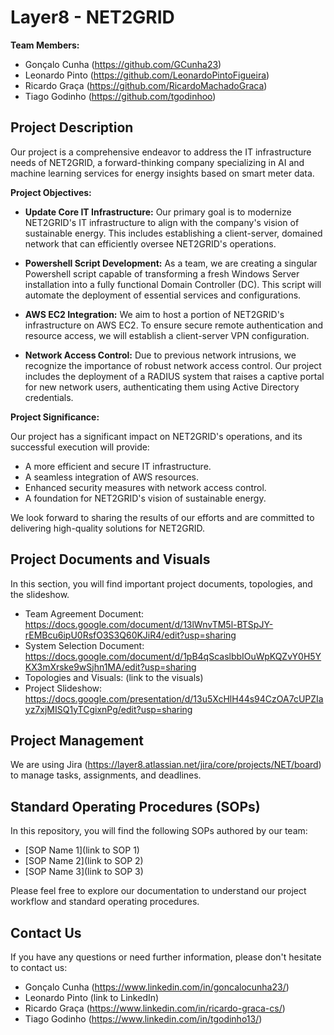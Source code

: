 # Layer8 - NET2GRID

**Team Members:**
- Gonçalo Cunha (https://github.com/GCunha23)
- Leonardo Pinto (https://github.com/LeonardoPintoFigueira)
- Ricardo Graça (https://github.com/RicardoMachadoGraca)
- Tiago Godinho (https://github.com/tgodinhoo)

## Project Description

Our project is a comprehensive endeavor to address the IT infrastructure needs of NET2GRID, a forward-thinking company specializing in AI and machine learning services for energy insights based on smart meter data.

**Project Objectives:**

- **Update Core IT Infrastructure:** Our primary goal is to modernize NET2GRID's IT infrastructure to align with the company's vision of sustainable energy. This includes establishing a client-server, domained network that can efficiently oversee NET2GRID's operations.

- **Powershell Script Development:** As a team, we are creating a singular Powershell script capable of transforming a fresh Windows Server installation into a fully functional Domain Controller (DC). This script will automate the deployment of essential services and configurations.

- **AWS EC2 Integration:** We aim to host a portion of NET2GRID's infrastructure on AWS EC2. To ensure secure remote authentication and resource access, we will establish a client-server VPN configuration.

- **Network Access Control:** Due to previous network intrusions, we recognize the importance of robust network access control. Our project includes the deployment of a RADIUS system that raises a captive portal for new network users, authenticating them using Active Directory credentials.

**Project Significance:**

Our project has a significant impact on NET2GRID's operations, and its successful execution will provide:

- A more efficient and secure IT infrastructure.
- A seamless integration of AWS resources.
- Enhanced security measures with network access control.
- A foundation for NET2GRID's vision of sustainable energy.

We look forward to sharing the results of our efforts and are committed to delivering high-quality solutions for NET2GRID.

## Project Documents and Visuals

In this section, you will find important project documents, topologies, and the slideshow.

- Team Agreement Document: https://docs.google.com/document/d/13lWnvTM5l-BTSpJY-rEMBcu6ipU0RsfO3S3Q60KJiR4/edit?usp=sharing
- System Selection Document: https://docs.google.com/document/d/1pB4qScaslbbIOuWpKQZvY0H5YKX3mXrske9wSjhn1MA/edit?usp=sharing
- Topologies and Visuals: (link to the visuals)
- Project Slideshow: https://docs.google.com/presentation/d/13u5XcHlH44s94CzOA7cUPZIayz7xjMISQ1yTCgixnPg/edit?usp=sharing

## Project Management

We are using Jira (https://layer8.atlassian.net/jira/core/projects/NET/board) to manage tasks, assignments, and deadlines.

## Standard Operating Procedures (SOPs)

In this repository, you will find the following SOPs authored by our team:

- [SOP Name 1](link to SOP 1)
- [SOP Name 2](link to SOP 2)
- [SOP Name 3](link to SOP 3)

Please feel free to explore our documentation to understand our project workflow and standard operating procedures.

## Contact Us

If you have any questions or need further information, please don't hesitate to contact us:
- Gonçalo Cunha (https://www.linkedin.com/in/goncalocunha23/)
- Leonardo Pinto (link to LinkedIn)
- Ricardo Graça (https://www.linkedin.com/in/ricardo-graca-cs/)
- Tiago Godinho (https://www.linkedin.com/in/tgodinho13/)
